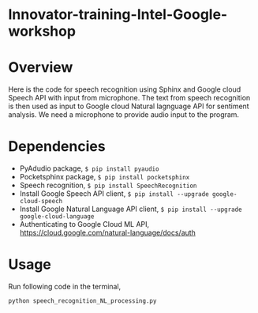 # Innovator-training-Intel-Google-workshop

# Overview
Here is the code for speech recognition using Sphinx and Google cloud Speech API with input from microphone. The text from speech recognition is then used as input to Google cloud Natural lagnguage API for sentiment analysis. We need a microphone to provide audio input to the program. 

# Dependencies
- PyAdudio package,  `$ pip install pyaudio`
- Pocketsphinx package, `$ pip install pocketsphinx`  
- Speech recognition, `$ pip install SpeechRecognition`
- Install Google Speech API client, `$ pip install --upgrade google-cloud-speech`
- Install Google Natural Language API client, `$ pip install --upgrade google-cloud-language`
- Authenticating to Google Cloud ML API, https://cloud.google.com/natural-language/docs/auth

# Usage
Run following code in the terminal,

`python speech_recognition_NL_processing.py`



